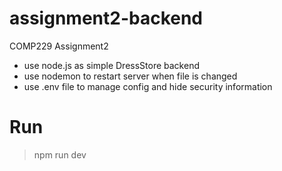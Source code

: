 # assignment2-backend

COMP229 Assignment2

- use node.js as simple DressStore backend
- use nodemon to restart server when file is changed
- use .env file to manage config and hide security information

# Run

> npm run dev
